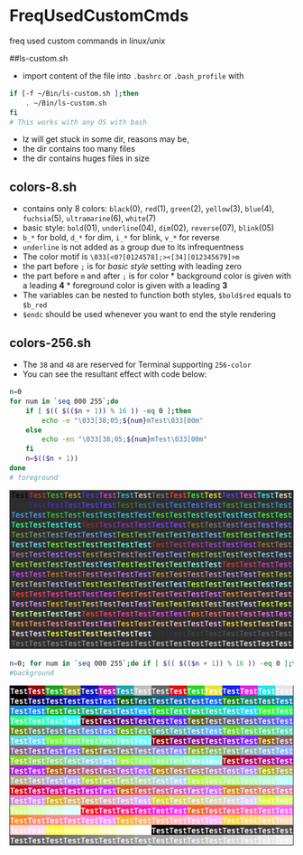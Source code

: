 # FreqUsedCustomCmds
freq used custom commands in linux/unix

##ls-custom.sh
- import content of the file into `.bashrc` or `.bash_profile` with
```bash
if [-f ~/Bin/ls-custom.sh ];then
	. ~/Bin/ls-custom.sh
fi
# This works with any OS with bash
```
- lz will get stuck in some dir, reasons may be,
 - the dir contains too many files
 - the dir contains huges files in size


## colors-8.sh
- contains only 8 colors: `black`(0), `red`(1), `green`(2), `yellow`(3), `blue`(4), `fuchsia`(5), `ultramarine`(6), `white`(7)
- basic style: `bold`(01), `underline`(04), `dim`(02), `reverse`(07), `blink`(05)
- `b_*` for bold, `d_*` for dim, `i_*` for blink, `v_*` for reverse
- `underline` is not added as a group due to its infrequentness
- The color motif is `\033[<0?[0124578];><[34][012345679]>m`
 - the part before `;` is for *basic style* setting with leading zero
 - the part before `m`  and after `;` is for color
		*  background color is given with a leading **4**
		*  foreground color is given with a leading **3**  
- The variables can be nested to function both styles, `$bold$red` equals to `$b_red`
- `$endc` should be used whenever you want to end the style rendering 

## colors-256.sh
- The `38` and `48` are reserved for Terminal supporting `256-color`
- You can see the resultant effect with code below:
```bash
n=0
for num in `seq 000 255`;do
	if [ $(( $(($n + 1)) % 16 )) -eq 0 ];then
		echo -e "\033[38;05;${num}mTest\033[00m"
	else
		echo -en "\033[38;05;${num}mTest\033[00m"
	fi
	n=$(($n + 1))
done
# foreground
``` 
![foreground_color_matrix](./sources/color-matrix-38.png)
```bash
n=0; for num in `seq 000 255`;do if [ $(( $(($n + 1)) % 16 )) -eq 0 ];then echo -e "\033[48;05;${num}mTest\033[00m"; else echo -en "\033[48;05;${num}mTest\033[00m"; fi; n=$(($n + 1)); done
#background
``` 
![background_color_matrix](./sources/color-matrix-48.png)